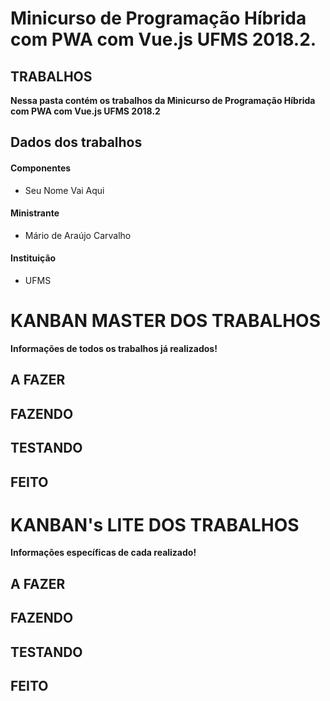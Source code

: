 ﻿# Minicurso de Programação Híbrida com PWA com Vue.js  UFMS 2018.2.

## TRABALHOS
<strong> Nessa pasta contém os trabalhos da Minicurso de Programação Híbrida com PWA com Vue.js  UFMS 2018.2</strong> 

## Dados dos trabalhos
#### Componentes
 * Seu Nome Vai Aqui
#### Ministrante
 *  Mário de Araújo Carvalho
#### Instituição
 * UFMS

# KANBAN MASTER DOS TRABALHOS
<strong> Informações de todos os trabalhos já realizados!</strong> 

## A FAZER

## FAZENDO

## TESTANDO

## FEITO

# KANBAN's LITE DOS TRABALHOS
<strong> Informações específicas de cada realizado!</strong> 

## A FAZER

## FAZENDO

## TESTANDO

## FEITO